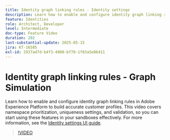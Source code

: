 ```yaml
---
title: Identity graph linking rules - Identity settings
description: Learn how to enable and configure identity graph linking rules in Adobe Experience Platform to build accurate customer profiles.
feature: Identities
role: Architect, Developer
level: Intermediate
doc-type: Feature Video
duration: 292
last-substantial-update: 2025-05-15
jira: KT-16585
exl-id: 2937ad7d-b4f3-4980-bf70-1f83a5e86411
---
```

# Identity graph linking rules - Graph Simulation

Learn how to enable and configure identity graph linking rules in Adobe Experience Platform to build accurate customer profiles. This video covers namespace prioritization, uniqueness settings, and validation, so you can start using these features in your sandboxes effectively. For more information, see the [Identity settings UI guide](https://experienceleague.adobe.com/en/docs/experience-platform/identity/features/identity-graph-linking-rules/identity-settings-ui).

>[!VIDEO](https://video.tv.adobe.com/v/3458487/?learn=on&enablevpops)
